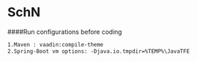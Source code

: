 # SchN

####Run configurations before coding
```html
1.Maven : vaadin:compile-theme
2.Spring-Boot vm options: -Djava.io.tmpdir=%TEMP%\JavaTFE
```


